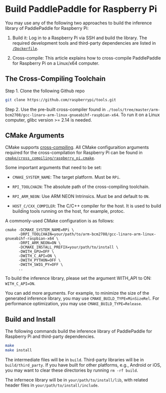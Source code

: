 # Build PaddlePaddle for Raspberry Pi
You may use any of the following two approaches to build the inference library of PaddlePaddle for Raspberry Pi:

1. Build it: Log in to a Raspberry Pi via SSH and build the library. The required development tools and third-party dependencies are listed in [`/Dockerfile`](https://github.com/PaddlePaddle/Paddle/blob/develop/Dockerfile). 

1. Cross-compile: This article explains how to cross-compile PaddlePaddle for Raspberry Pi on a Linux/x64 computer.

## The Cross-Compiling Toolchain

Step 1. Clone the following Github repo

```bash
git clone https://github.com/raspberrypi/tools.git
```

Step 2. Use the pre-built cross-compiler found in `./tools/tree/master/arm-bcm2708/gcc-linaro-arm-linux-gnueabihf-raspbian-x64`.  To run it on a Linux computer, glibc version >= 2.14 is needed.

## CMake Arguments

CMake supports [cross-compiling](https://cmake.org/cmake/help/v3.0/manual/cmake-toolchains.7.html#cross-compiling).  All CMake configuraition arguments required for the cross-compilation for Raspberry Pi can be found in [`cmake/cross_compiling/raspberry_pi.cmake`](https://github.com/PaddlePaddle/Paddle/blob/develop/cmake/cross_compiling/raspberry_pi.cmake).

Some important arguments that need to be set:

- `CMAKE_SYSTEM_NAME`: The target platform.  Must be `RPi`.

- `RPI_TOOLCHAIN`: The absolute path of the cross-compiling toolchain.

- `RPI_ARM_NEON`: Use ARM NEON Intrinsics. Must be and default to `ON`.

- `HOST_C/CXX_COMPILER`: The C/C++ compiler for the host.  It is used to build building tools running on the host, for example, protoc.

A commonly-used CMake configuration is as follows:

```
cmake -DCMAKE_SYSTEM_NAME=RPi \
      -DRPI_TOOLCHAIN=your/path/to/arm-bcm2708/gcc-linaro-arm-linux-gnueabihf-raspbian-x64 \
      -DRPI_ARM_NEON=ON \
      -DCMAKE_INSTALL_PREFIX=your/path/to/install \
      -DWITH_GPU=OFF \
      -DWITH_C_API=ON \
      -DWITH_PYTHON=OFF \
      -DWITH_SWIG_PY=OFF \
      ..
```

To build the inference library, please set the argument WITH_API to ON: `WITH_C_API=ON`.

You can add more arguments. For example, to minimize the size of the generated inference library, you may use `CMAKE_BUILD_TYPE=MinSizeRel`. For performance optimization, you may use `CMAKE_BUILD_TYPE=Release`.

## Build and Install

The following commands build the inference library of PaddlePaddle for Raspberry Pi and third-party dependencies.

```bash
make
make install
```

The intermediate files will be in `build`. Third-party libraries will be in `build/third_party`. If you have built for other platforms, e.g., Android or iOS, you may want to clear these directories by running `rm -rf build`.

The infernece library will be in `your/path/to/install/lib`, with related header files in `your/path/to/install/include`.
